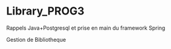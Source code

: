 # Library_PROG3
Rappels Java+Postgresql et prise
en main du framework Spring

Gestion de Bibliotheque

